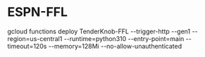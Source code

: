 # ESPN-FFL

gcloud functions deploy TenderKnob-FFL --trigger-http --gen1 --region=us-central1 --runtime=python310 --entry-point=main --timeout=120s --memory=128Mi --no-allow-unauthenticated